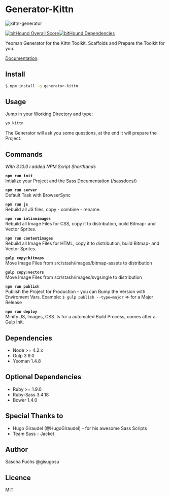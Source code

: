 # Generator-Kittn

![kittn-generator](https://cloud.githubusercontent.com/assets/442468/10710315/3347b1d6-7a55-11e5-868e-0fcb9ebed9ad.png)

[![bitHound Overall Score](https://www.bithound.io/github/gisu/generator-kittn/badges/score.svg)](https://www.bithound.io/github/gisu/generator-kittn)[![bitHound Dependencies](https://www.bithound.io/github/gisu/generator-kittn/badges/dependencies.svg)](https://www.bithound.io/github/gisu/generator-kittn/master/dependencies/npm)

Yeoman Generator for the Kittn Toolkit. Scaffolds and Prepare the Toolkit for you.

[Documentation](http://kittn.de/). 

## Install

```bash
$ npm install -g generator-kittn
```

## Usage
Jump in your Working Directory and type: 

```bash
yo kittn
```

The Generator will ask you some questions, at the end it will prepare the Project. 

## Commands

_With 3.10.0 i added NPM Script Shorthands_

**`npm run init`**<br>
Intialize your Project and the Sass Documentation (/sassdocs/)

**`npm run server`**<br>
Default Task with BrowserSync

**`npm run js`**<br>
Rebuild all JS files, copy - combine - rename.

**`npm run inlineimages`**<br>
Rebuild all Image Files for CSS, copy it to distribution, build Bitmap- and Vector Sprites.

**`npm run contentimages`**<br>
Rebuild all Image Files for HTML, copy it to distribution, build Bitmap- and Vector Sprites.

**`gulp copy:bitmaps`**<br>
Move Image Files from src/stash/images/bitmap-assets to distribution

**`gulp copy:vectors`**<br>
Move Image Files from scr/stash/images/svgsingle to distribution

**`npm run publish`**<br>
Publish the Project for Production - you can Bump the Version with Enviroment Vars.
Example: `$ gulp publish --type=major` => for a Major Release

**`npm run deploy`**<br>
Minify JS, Images, CSS. Is for a automated Build Process, comes after a Gulp Init.

## Dependencies

- Node >= 4.2.x
- Gulp 3.9.0
- Yeoman 1.4.8

## Optional Dependencies
- Ruby >= 1.9.0
- Ruby-Sass 3.4.18 
- Bower 1.4.0

## Special Thanks to

- Hugo Giraudel (@HugoGiraudel) - for his awesome Sass Scripts
- Team Sass - Jacket

## Author
Sascha Fuchs @gisugosu

## Licence
MIT
